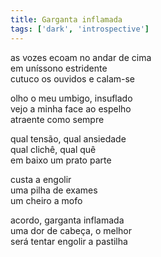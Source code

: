 ```yaml
---
title: Garganta inflamada
tags: ['dark', 'introspective']
---
```


as vozes ecoam no andar de cima  
em uníssono estridente  
cutuco os ouvidos e calam-se  

olho o meu umbigo, insuflado  
vejo a minha face ao espelho  
atraente como sempre

qual tensão, qual ansiedade  
qual clichê, qual quê  
em baixo um prato parte  

custa a engolir  
uma pilha de exames  
um cheiro a mofo  

acordo, garganta inflamada  
uma dor de cabeça, o melhor  
será tentar engolir a pastilha  
